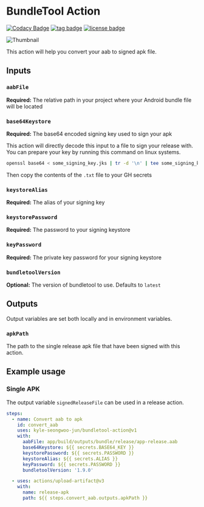 # BundleTool Action
[![Codacy Badge](https://app.codacy.com/project/badge/Grade/667085e10b6740fda8942b1a11e5b866)](https://www.codacy.com/gh/mukeshsolanki/bundletool-action/dashboard?utm_source=github.com&amp;utm_medium=referral&amp;utm_content=mukeshsolanki/bundletool-action&amp;utm_campaign=Badge_Grade)
[![tag badge](https://img.shields.io/github/v/tag/mukeshsolanki/bundletool-action)](https://github.com/mukeshsolanki/bundletool-action/tags)
[![license badge](https://img.shields.io/github/license/mukeshsolanki/bundletool-action)](./LICENSE)

![Thumbnail](thumbnails.jpeg)

This action will help you convert your aab to signed apk file.

## Inputs

### `aabFile`

**Required:** The relative path in your project where your Android bundle file will be located

### `base64Keystore`

**Required:** The base64 encoded signing key used to sign your apk

This action will directly decode this input to a file to sign your release with. You can prepare your key by running this command on linux systems.

```bash
openssl base64 < some_signing_key.jks | tr -d '\n' | tee some_signing_key.jks.base64.txt
```
Then copy the contents of the `.txt` file to your GH secrets

### `keystoreAlias`

**Required:** The alias of your signing key 

### `keystorePassword`

**Required:** The password to your signing keystore

### `keyPassword`

**Required:** The private key password for your signing keystore

### `bundletoolVersion`

**Optional:** The version of bundletool to use. Defaults to `latest`

## Outputs
Output variables are set both locally and in environment variables.

### `apkPath`
The path to the single release apk file that have been signed with this action.

## Example usage

### Single APK

The output variable `signedReleaseFile` can be used in a release action.

```yaml
steps:
  - name: Convert aab to apk
    id: convert_aab
    uses: kyle-seongwoo-jun/bundletool-action@v1
    with:
      aabFile: app/build/outputs/bundle/release/app-release.aab
      base64Keystore: ${{ secrets.BASE64_KEY }}
      keystorePassword: ${{ secrets.PASSWORD }}
      keystoreAlias: ${{ secrets.ALIAS }}
      keyPassword: ${{ secrets.PASSWORD }}
      bundletoolVersion: '1.9.0'

  - uses: actions/upload-artifact@v3
    with:
      name: release-apk
      path: ${{ steps.convert_aab.outputs.apkPath }}
```
